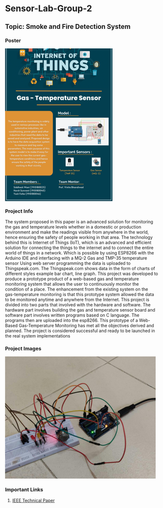 # Sensor-Lab-Group-2

## Topic: Smoke and Fire Detection System

### Poster
<img src="https://raw.githubusercontent.com/yashfalke77/Sensor-Lab-Group-2/main/Gas%20-%20Temperature%20Sensor.png" height="500" align="center" alt="project image">

### Project Info

<p>
  The system proposed in this paper is an advanced solution for monitoring the gas and temperature levels whether in a domestic or production environment and make the readings visible from anywhere in the world, hence ensuring the safety of people working in that area. The technology behind this is Internet of Things (IoT), which is an advanced and efficient solution for connecting the things to the internet and to connect the entire world of things in a network. Which is possible by using ESP8266 with the Arduino IDE and interfacing with a MQ-2 Gas and TMP-35 temperature sensor Using web server programming the data is uploaded to Thingspeak.com. The Thingspeak.com shows data in the form of charts of different styles example bar chart, line graph. This project was developed to produce a prototype product of a web-based gas and temperature monitoring system that allows the user to continuously monitor the condition of a place. The enhancement from the existing system on the gas-temperature monitoring is that this prototype system allowed the data to be monitored anytime and anywhere from the Internet. This project is divided into two parts that involved with the hardware and software. The hardware part involves building the gas and temperature sensor board and software part involves written programs based on C language. The programs then are uploaded into the esp8266. This prototype of a Web-Based Gas-Temperature Monitoring has met all the objectives derived and planned. The project is considered successful and ready to be launched in the real system implementations
</p>

### Project Images

<img src="https://raw.githubusercontent.com/yashfalke77/Sensor-Lab-Group-2/main/sensor%20output.jpeg" height="400" alt="project image">

### Important Links
<ol>
  <li><a href="https://docs.google.com/document/d/1sJJKRmHoYlfxx2PBe-qIO_fIXKhwwT4l/edit?usp=sharing&ouid=104356587363715839705&rtpof=true&sd=true">IEEE Technical Paper</a></li>
</ol>

